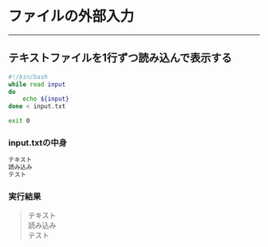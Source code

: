 # ファイルの外部入力

---

##  テキストファイルを1行ずつ読み込んで表示する

```bash
#!/bin/bash
while read input
do
    echo ${input}
done < input.txt

exit 0
```

### input.txtの中身

```txt
テキスト
読み込み
テスト
```

### 実行結果

> テキスト  
読み込み  
テスト
